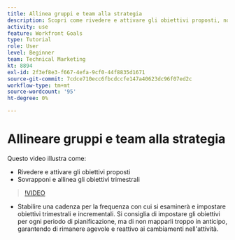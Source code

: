 ```yaml
---
title: Allinea gruppi e team alla strategia
description: Scopri come rivedere e attivare gli obiettivi proposti, nonché cascata e allineare gli obiettivi trimestrali utilizzando [!DNL Obiettivi].
activity: use
feature: Workfront Goals
type: Tutorial
role: User
level: Beginner
team: Technical Marketing
kt: 8894
exl-id: 2f3ef8e3-f667-4efa-9cf0-44f8835d1671
source-git-commit: 7cdce710ecc6fbcdccfe147a40623dc96f07ed2c
workflow-type: tm+mt
source-wordcount: '95'
ht-degree: 0%

---
```


# Allineare gruppi e team alla strategia

Questo video illustra come:

* Rivedere e attivare gli obiettivi proposti
* Sovrapponi e allinea gli obiettivi trimestrali

>[!VIDEO](https://video.tv.adobe.com/v/335188/?quality=12)

<!--
Pro-tips graphic
-->

* Stabilire una cadenza per la frequenza con cui si esaminerà e impostare obiettivi trimestrali e incrementali. Si consiglia di impostare gli obiettivi per ogni periodo di pianificazione, ma di non mapparli troppo in anticipo, garantendo di rimanere agevole e reattivo ai cambiamenti nell&#39;attività.
